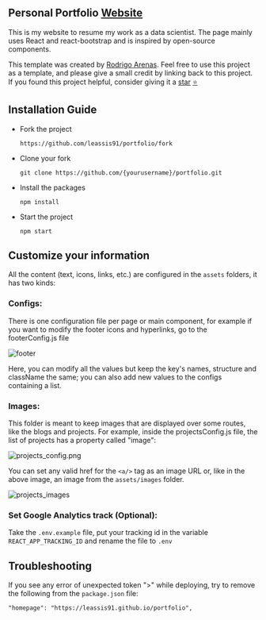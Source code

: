 <h2>
  Personal Portfolio
  <a href="https://leassis91.github.io/portfolio" target="_blank">Website</a>
</h2>

This is my website to resume my work as a data scientist.
The page mainly uses React and react-bootstrap and is inspired by open-source components.

This template was created by <a href="https://rodrigo-arenas.github.io/portfolio/" target='_blank'>Rodrigo Arenas</a>.
Feel free to use this project as a template, and please give a small credit by linking back to this project.
If you found this project helpful, consider giving it a 
[star](https://github.com/rodrigo-arenas/portfolio/stargazers) [⭐](https://github.com/rodrigo-arenas/portfolio/stargazers)




## Installation Guide

* Fork the project 
  ```
  https://github.com/leassis91/portfolio/fork
  ```
* Clone your fork
  ```
  git clone https://github.com/{yourusername}/portfolio.git
  ```
* Install the packages
  ```
  npm install
  ```
* Start the project
  ```
  npm start
  ```

## Customize your information

All the content (text, icons, links, etc.) are configured in the `assets` folders,
it has two kinds:

### Configs:

There is one configuration file per page or main component, for example if you want
to modify the footer icons and hyperlinks, go to the footerConfig.js file

![footer](src/assets/images/footer.png)

Here, you can modify all the values but keep the key's names, structure and className the same; 
you can also add new values to the configs containing a list.


### Images:

This folder is meant to keep images that are displayed over some routes, like the blogs and projects.
For example, inside the projectsConfig.js file, the list of projects has a property called "image":

![projects_config.png](src/assets/images/projects_config.png)

You can set any valid href for the `<a/>` tag as an image URL or, like in the above image, 
an image from the `assets/images` folder.

![projects_images](projects_images.png)


### Set Google Analytics track (Optional):

Take the `.env.example` file, put your tracking id in the 
variable `REACT_APP_TRACKING_ID` and rename the file to `.env`


## Troubleshooting

If you see any error of unexpected token ">" while deploying, try to remove the following from the `package.json` file:
```
"homepage": "https://leassis91.github.io/portfolio",
```
